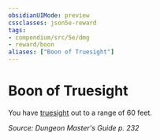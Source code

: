 ```yaml
---
obsidianUIMode: preview
cssclasses: json5e-reward
tags:
- compendium/src/5e/dmg
- reward/boon
aliases: ["Boon of Truesight"]
---
```

# Boon of Truesight

You have [truesight](/compendium/rules/senses.md#truesight) out to a range of 60 feet.

*Source: Dungeon Master's Guide p. 232*